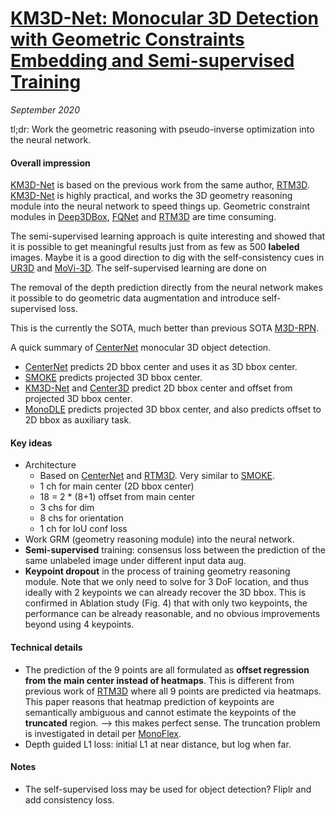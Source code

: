 # [KM3D-Net: Monocular 3D Detection with Geometric Constraints Embedding and Semi-supervised Training](https://arxiv.org/abs/2009.00764)

_September 2020_

tl;dr: Work the geometric reasoning with pseudo-inverse optimization into the neural network.

#### Overall impression
[KM3D-Net](km3d_net.md) is based on the previous work from the same author, [RTM3D](rtm3d.md). [KM3D-Net](km3d_net.md) is highly practical, and works the 3D geometry reasoning module into the neural network to speed things up. Geometric constraint modules in [Deep3DBox](deep3dbox.md), [FQNet](fqnet.md) and [RTM3D](rtm3d.md) are time consuming.

The semi-supervised learning approach is quite interesting and showed that it is possible to get meaningful results just from as few as 500 **labeled** images. Maybe it is a good direction to dig with the self-consistency cues in [UR3D](ur3d.md) and [MoVi-3D](movi_3d.md). The self-supervised learning are done on 

The removal of the depth prediction directly from the neural network makes it possible to do geometric data augmentation and introduce self-supervised loss.

This is the currently the SOTA, much better than previous SOTA [M3D-RPN](m3d_rpn.md).

A quick summary of [CenterNet](centernet.md) monocular 3D object detection.

- [CenterNet](centernet.md) predicts 2D bbox center and uses it as 3D bbox center. 
- [SMOKE](smoke.md) predicts projected 3D bbox center.
- [KM3D-Net](km3d_net.md) and [Center3D](center3d.md) predict 2D bbox center and offset from projected 3D bbox center. 
- [MonoDLE](monodle.md) predicts projected 3D bbox center, and also predicts offset to 2D bbox as auxiliary task.

#### Key ideas
- Architecture
	- Based on [CenterNet](centernet.md) and [RTM3D](rtm3d.md). Very similar to [SMOKE](smoke.md).
	- 1 ch for main center (2D bbox center)
	- 18 = 2 * (8+1) offset from main center
	- 3 chs for dim
	- 8 chs for orientation
	- 1 ch for IoU conf loss 
- Work GRM (geometry reasoning module) into the neural network. 
- **Semi-supervised** training: consensus loss between the prediction of the same unlabeled image under different input data aug. 
- **Keypoint dropout** in the process of training geometry reasoning module. Note that we only need to solve for 3 DoF location, and thus ideally with 2 keypoints we can already recover the 3D bbox. This is confirmed in Ablation study (Fig. 4) that with only two keypoints, the performance can be already reasonable, and no obvious improvements beyond using 4 keypoints. 

#### Technical details
- The prediction of the 9 points are all formulated as **offset regression from the main center instead of heatmaps**. This is different from previous work of [RTM3D](rtm3d.md) where all 9 points are predicted via heatmaps. This paper reasons that heatmap prediction of keypoints are semantically ambiguous and cannot estimate the keypoints of the **truncated** region. --> this makes perfect sense. The truncation problem is investigated in detail per [MonoFlex](monoflex.md).
- Depth guided L1 loss: initial L1 at near distance, but log when far.

#### Notes
- The self-supervised loss may be used for object detection? Fliplr and add consistency loss.